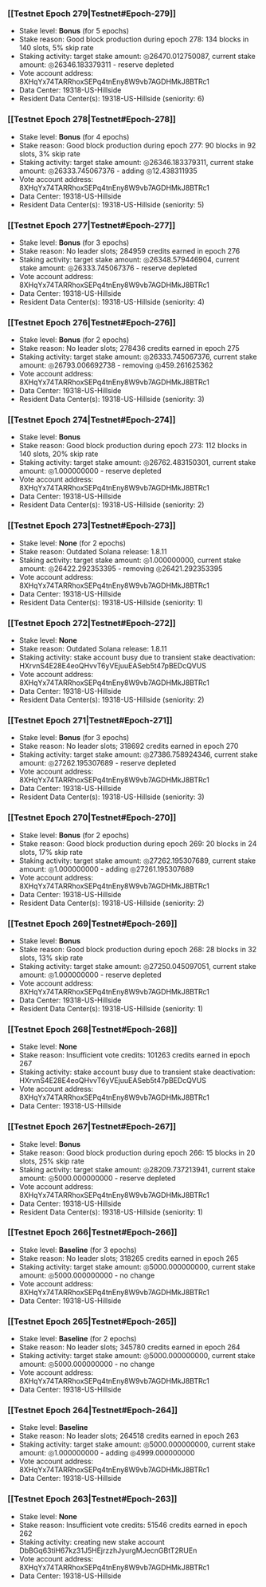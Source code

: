 ### [[Testnet Epoch 279|Testnet#Epoch-279]]
* Stake level: **Bonus** (for 5 epochs)
* Stake reason: Good block production during epoch 278: 134 blocks in 140 slots, 5% skip rate
* Staking activity: target stake amount: ◎26470.012750087, current stake amount: ◎26346.183379311 - reserve depleted
* Vote account address: 8XHqYx74TARRhoxSEPq4tnEny8W9vb7AGDHMkJ8BTRc1
* Data Center: 19318-US-Hillside
* Resident Data Center(s): 19318-US-Hillside (seniority: 6)
### [[Testnet Epoch 278|Testnet#Epoch-278]]
* Stake level: **Bonus** (for 4 epochs)
* Stake reason: Good block production during epoch 277: 90 blocks in 92 slots, 3% skip rate
* Staking activity: target stake amount: ◎26346.183379311, current stake amount: ◎26333.745067376 - adding ◎12.438311935
* Vote account address: 8XHqYx74TARRhoxSEPq4tnEny8W9vb7AGDHMkJ8BTRc1
* Data Center: 19318-US-Hillside
* Resident Data Center(s): 19318-US-Hillside (seniority: 5)
### [[Testnet Epoch 277|Testnet#Epoch-277]]
* Stake level: **Bonus** (for 3 epochs)
* Stake reason: No leader slots; 284959 credits earned in epoch 276
* Staking activity: target stake amount: ◎26348.579446904, current stake amount: ◎26333.745067376 - reserve depleted
* Vote account address: 8XHqYx74TARRhoxSEPq4tnEny8W9vb7AGDHMkJ8BTRc1
* Data Center: 19318-US-Hillside
* Resident Data Center(s): 19318-US-Hillside (seniority: 4)
### [[Testnet Epoch 276|Testnet#Epoch-276]]
* Stake level: **Bonus** (for 2 epochs)
* Stake reason: No leader slots; 278436 credits earned in epoch 275
* Staking activity: target stake amount: ◎26333.745067376, current stake amount: ◎26793.006692738 - removing ◎459.261625362
* Vote account address: 8XHqYx74TARRhoxSEPq4tnEny8W9vb7AGDHMkJ8BTRc1
* Data Center: 19318-US-Hillside
* Resident Data Center(s): 19318-US-Hillside (seniority: 3)
### [[Testnet Epoch 274|Testnet#Epoch-274]]
* Stake level: **Bonus**
* Stake reason: Good block production during epoch 273: 112 blocks in 140 slots, 20% skip rate
* Staking activity: target stake amount: ◎26762.483150301, current stake amount: ◎1.000000000 - reserve depleted
* Vote account address: 8XHqYx74TARRhoxSEPq4tnEny8W9vb7AGDHMkJ8BTRc1
* Data Center: 19318-US-Hillside
* Resident Data Center(s): 19318-US-Hillside (seniority: 2)
### [[Testnet Epoch 273|Testnet#Epoch-273]]
* Stake level: **None** (for 2 epochs)
* Stake reason: Outdated Solana release: 1.8.11
* Staking activity: target stake amount: ◎1.000000000, current stake amount: ◎26422.292353395 - removing ◎26421.292353395
* Vote account address: 8XHqYx74TARRhoxSEPq4tnEny8W9vb7AGDHMkJ8BTRc1
* Data Center: 19318-US-Hillside
* Resident Data Center(s): 19318-US-Hillside (seniority: 1)
### [[Testnet Epoch 272|Testnet#Epoch-272]]
* Stake level: **None**
* Stake reason: Outdated Solana release: 1.8.11
* Staking activity: stake account busy due to transient stake deactivation: HXrvnS4E28E4eoQHvvT6yVEjuuEASeb5t47pBEDcQVUS
* Vote account address: 8XHqYx74TARRhoxSEPq4tnEny8W9vb7AGDHMkJ8BTRc1
* Data Center: 19318-US-Hillside
* Resident Data Center(s): 19318-US-Hillside (seniority: 2)
### [[Testnet Epoch 271|Testnet#Epoch-271]]
* Stake level: **Bonus** (for 3 epochs)
* Stake reason: No leader slots; 318692 credits earned in epoch 270
* Staking activity: target stake amount: ◎27386.758924346, current stake amount: ◎27262.195307689 - reserve depleted
* Vote account address: 8XHqYx74TARRhoxSEPq4tnEny8W9vb7AGDHMkJ8BTRc1
* Data Center: 19318-US-Hillside
* Resident Data Center(s): 19318-US-Hillside (seniority: 3)
### [[Testnet Epoch 270|Testnet#Epoch-270]]
* Stake level: **Bonus** (for 2 epochs)
* Stake reason: Good block production during epoch 269: 20 blocks in 24 slots, 17% skip rate
* Staking activity: target stake amount: ◎27262.195307689, current stake amount: ◎1.000000000 - adding ◎27261.195307689
* Vote account address: 8XHqYx74TARRhoxSEPq4tnEny8W9vb7AGDHMkJ8BTRc1
* Data Center: 19318-US-Hillside
* Resident Data Center(s): 19318-US-Hillside (seniority: 2)
### [[Testnet Epoch 269|Testnet#Epoch-269]]
* Stake level: **Bonus**
* Stake reason: Good block production during epoch 268: 28 blocks in 32 slots, 13% skip rate
* Staking activity: target stake amount: ◎27250.045097051, current stake amount: ◎1.000000000 - reserve depleted
* Vote account address: 8XHqYx74TARRhoxSEPq4tnEny8W9vb7AGDHMkJ8BTRc1
* Data Center: 19318-US-Hillside
* Resident Data Center(s): 19318-US-Hillside (seniority: 1)
### [[Testnet Epoch 268|Testnet#Epoch-268]]
* Stake level: **None**
* Stake reason: Insufficient vote credits: 101263 credits earned in epoch 267
* Staking activity: stake account busy due to transient stake deactivation: HXrvnS4E28E4eoQHvvT6yVEjuuEASeb5t47pBEDcQVUS
* Vote account address: 8XHqYx74TARRhoxSEPq4tnEny8W9vb7AGDHMkJ8BTRc1
* Data Center: 19318-US-Hillside
### [[Testnet Epoch 267|Testnet#Epoch-267]]
* Stake level: **Bonus**
* Stake reason: Good block production during epoch 266: 15 blocks in 20 slots, 25% skip rate
* Staking activity: target stake amount: ◎28209.737213941, current stake amount: ◎5000.000000000 - reserve depleted
* Vote account address: 8XHqYx74TARRhoxSEPq4tnEny8W9vb7AGDHMkJ8BTRc1
* Data Center: 19318-US-Hillside
* Resident Data Center(s): 19318-US-Hillside (seniority: 1)
### [[Testnet Epoch 266|Testnet#Epoch-266]]
* Stake level: **Baseline** (for 3 epochs)
* Stake reason: No leader slots; 318265 credits earned in epoch 265
* Staking activity: target stake amount: ◎5000.000000000, current stake amount: ◎5000.000000000 - no change
* Vote account address: 8XHqYx74TARRhoxSEPq4tnEny8W9vb7AGDHMkJ8BTRc1
* Data Center: 19318-US-Hillside
### [[Testnet Epoch 265|Testnet#Epoch-265]]
* Stake level: **Baseline** (for 2 epochs)
* Stake reason: No leader slots; 345780 credits earned in epoch 264
* Staking activity: target stake amount: ◎5000.000000000, current stake amount: ◎5000.000000000 - no change
* Vote account address: 8XHqYx74TARRhoxSEPq4tnEny8W9vb7AGDHMkJ8BTRc1
* Data Center: 19318-US-Hillside
### [[Testnet Epoch 264|Testnet#Epoch-264]]
* Stake level: **Baseline**
* Stake reason: No leader slots; 264518 credits earned in epoch 263
* Staking activity: target stake amount: ◎5000.000000000, current stake amount: ◎1.000000000 - adding ◎4999.000000000
* Vote account address: 8XHqYx74TARRhoxSEPq4tnEny8W9vb7AGDHMkJ8BTRc1
* Data Center: 19318-US-Hillside
### [[Testnet Epoch 263|Testnet#Epoch-263]]
* Stake level: **None**
* Stake reason: Insufficient vote credits: 51546 credits earned in epoch 262
* Staking activity: creating new stake account DbBGq63tiH67kz31J5HEjrzzhJyurgMJecnGBtT2RUEn
* Vote account address: 8XHqYx74TARRhoxSEPq4tnEny8W9vb7AGDHMkJ8BTRc1
* Data Center: 19318-US-Hillside